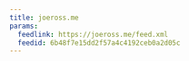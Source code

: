 ```yaml
---
title: joeross.me
params:
  feedlink: https://joeross.me/feed.xml
  feedid: 6b48f7e15dd2f57a4c4192ceb0a2d05c
---
```

